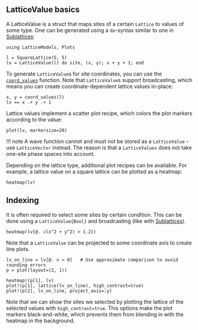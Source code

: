 ## LatticeValue basics

A LatticeValue is a struct that maps sites of a certain `Lattice` to values of some type. 
One can be generated using a `do`-syntax similar to one in [Sublattices](@ref):

```@setup env
using LatticeModels, Plots
```

```@repl env
l = SquareLattice(5, 5)
lv = LatticeValue(l) do site, (x, y); x + y + 1; end
```

To generate `LatticeValue`s for site coordinates, you can use the [`coord_values`](@ref) function.
Note that `LatticeValue`s support broadcasting, which means you can create coordinate-dependent lattice values in-place:

```@repl env
x, y = coord_values(l)
lv == x .+ y .+ 1
```

Lattice values implement a scatter plot recipe, which colors the plot markers according to the value:
```@example env
plot(lv, markersize=20)
```

!!! note
    A wave function cannot and must not be stored as a `LatticeValue` - use `LatticeVector` instead. 
    The reason is that a `LatticeValues` does not take one-site phase spaces into account.

Depending on the lattice type, additional plot recipes can be available. For example, a lattice value on a square lattice can be plotted as a heatmap:

```@example env
heatmap(lv)
```

## Indexing

It is often required to select some sites by certain condition. 
This can be done using a `LatticeValue{Bool}` and broadcasting (like with [Sublattices](@ref)).

```@example env
heatmap(lv[@. √(x^2 + y^2) > 1.2])
```

Note that a `LatticeValue` can be projected to some coordinate axis to create line plots.

```@example env
lv_on_line = lv[@. x ≈ 0]   # Use approximate comparison to avoid rounding errors
p = plot(layout=(2, 1))

heatmap!(p[1], lv)
plot!(p[1], lattice(lv_on_line), high_contrast=true)
plot!(p[2], lv_on_line, project_axis=:y)
```

Note that we can show the sites we selected by plotting the lattice of the selected values with `high_contrast=true`.
This options make the plot markers black-and-white, which prevents them from blending in with the heatmap in the background.